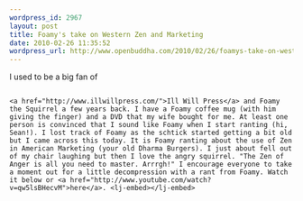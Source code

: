 ```yaml
--- 
wordpress_id: 2967
layout: post
title: Foamy's take on Western Zen and Marketing
date: 2010-02-26 11:35:52
wordpress_url: http://www.openbuddha.com/2010/02/26/foamys-take-on-western-zen-and-marketing/
---
```

I used to be a big fan of 
                                                                                                                                                                                                                                                                                                                                                                                                                                                                                                                                                                                                                                                                                                                                                                                                                                                                                                                                      
                                                                                                                                                                                                                                                                                                                                                                                                                                                                                                                                                                                                                                                                                                                                                                                                                                                                                                                                      <a href="http://www.illwillpress.com/">Ill Will Press</a> and Foamy the Squirrel a few years back. I have a Foamy coffee mug (with him giving the finger) and a DVD that my wife bought for me. At least one person is convinced that I sound like Foamy when I start ranting (hi, Sean!). I lost track of Foamy as the schtick started getting a bit old but I came across this today. It is Foamy ranting about the use of Zen in American Marketing (your old Dharma Burgers). I just about fell out of my chair laughing but then I love the angry squirrel. "The Zen of Anger is all you need to master. Arrrgh!" I encourage everyone to take a moment out for a little decompression with a rant from Foamy. Watch it below or <a href="http://www.youtube.com/watch?v=qw5lsBHecvM">here</a>. <lj-embed></lj-embed>